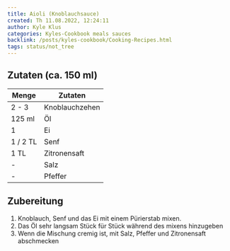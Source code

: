 ```yaml
---
title: Aioli (Knoblauchsauce)
created: Th 11.08.2022, 12:24:11
author: Kyle Klus
categories: Kyles-Cookbook meals sauces
backlink: /posts/kyles-cookbook/Cooking-Recipes.html
tags: status/not_tree
---
```


## Zutaten (ca. 150 ml)

| Menge    | Zutaten                        |
| -------- | ------------------------------ |
| 2 - 3    | Knoblauchzehen                 |
| 125 ml   | Öl                             |
| 1        | Ei                             |
| 1 / 2 TL | Senf                           |
| 1 TL     | Zitronensaft                   |
| -        | Salz                           |
| -        | Pfeffer                        |

## Zubereitung

1. Knoblauch, Senf und das Ei mit einem Pürierstab mixen.
2. Das Öl sehr langsam Stück für Stück während des mixens hinzugeben
3. Wenn die Mischung cremig ist, mit Salz, Pfeffer und Zitronensaft abschmecken
